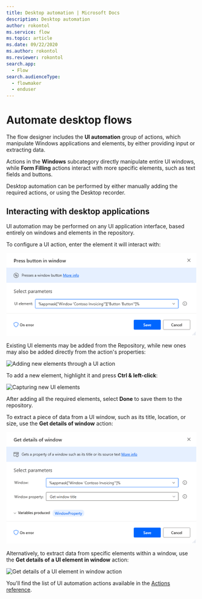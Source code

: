 ```yaml
---
title: Desktop automation | Microsoft Docs
description: Desktop automation
author: rokontol
ms.service: flow
ms.topic: article
ms.date: 09/22/2020
ms.author: rokontol
ms.reviewer: rokontol
search.app: 
  - Flow
search.audienceType: 
  - flowmaker
  - enduser
---
```


# Automate desktop flows



The flow designer includes the **UI automation** group of actions, which manipulate Windows applications and elements, by either providing input or extracting data.

Actions in the **Windows** subcategory directly manipulate entire UI windows, while **Form Filling** actions interact with more specific elements, such as text fields and buttons.

Desktop automation can be performed by either manually adding the required actions, or using the Desktop recorder.

## Interacting with desktop applications

UI automation may be performed on any UI application interface, based entirely on windows and elements in the repository.

To configure a UI action, enter the element it will interact with:

![Press button in window action](.\media\desktop-automation\press-button-in-window-action.png)

Existing UI elements may be added from the Repository, while new ones may also be added directly from the action's properties:

![Adding new elements through a UI action](.\media\desktop-automation\adding-new-elements-through-a-desktop-action.png)

To add a new element, highlight it and press **Ctrl & left-click**:

![Capturing new UI elements](.\media\desktop-automation\capturing-new-desktop-elements.png)

After adding all the required elements, select **Done** to save them to the repository.

To extract a piece of data from a UI window, such as its title, location, or size, use the **Get details of window** action:

![Get details of window action](.\media\desktop-automation\get-details-of-window-action.png)

Alternatively, to extract data from specific elements within a window, use the **Get details of a UI element in window** action:

![Get details of a UI element in window action](.\media\desktop-automation\get-details-of-a-desktop-element-in-window.png)

You'll find the list of UI automation actions available in the [Actions reference](actions-reference/uiautomation.md).
